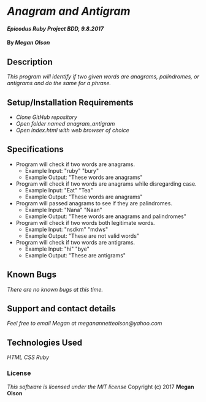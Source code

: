 # _Anagram and Antigram_

#### _Epicodus Ruby Project BDD, 9.8.2017_

#### By _**Megan Olson**_

## Description

_This program will identify if two given words are anagrams, palindromes, or antigrams and do the same for a phrase._

## Setup/Installation Requirements

* _Clone GitHub repository_
* _Open folder named anagram_antigram_
* _Open index.html with web browser of choice_

## Specifications

* Program will check if two words are anagrams.
  * Example Input: "ruby" "bury"
  * Example Output: "These words are anagrams"
* Program will check if two words are anagrams while disregarding case.
  * Example Input: "Eat" "Tea"
  * Example Output: "These words are anagrams"
* Program will passed anagrams to see if they are palindromes.
  * Example Input: "Nana" "Naan"
  * Example Output: "These words are anagrams and palindromes"
* Program will check if two words both legitimate words.
  * Example Input: "nsdkm" "mdws"
  * Example Output: "These are not valid words"
* Program will check if two words are antigrams.
  * Example Input: "hi" "bye"
  * Example Output: "These are antigrams"




## Known Bugs

_There are no known bugs at this time._

## Support and contact details

_Feel free to email Megan at meganannetteolson@yahoo.com_

## Technologies Used

_HTML CSS Ruby_

### License

*This software is licensed under the MIT license*
 Copyright (c) 2017 **Megan Olson**
